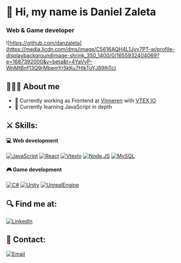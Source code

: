 # 👋 Hi, my name is Daniel Zaleta
### Web & Game developer
![https://github.com/danzaleta](https://media.licdn.com/dms/image/C5616AQH4L1Jvv7PT-w/profile-displaybackgroundimage-shrink_350_1400/0/1655932404069?e=1687392000&v=beta&t=4YaVvP-WnMtBnf13Q9rMbemYr5kKu7HIkToYJ89jhTc)

## 🧑🏻‍💻 About me
- 🔭 Currently working as Frontend at [Vinneren](https://www.vinneren.com.mx) with [VTEX IO](https://developers.vtex.com/vtex-developer-docs/docs/vtex-io-documentation-what-is-vtex-io)
- 🌱 Currently learning JavaScript in depth

<!-- 
- 👯 I’m looking to collaborate on ...
- 🤔 I’m looking for help with ...
- 💬 Ask me about ...

## About me
...

-->

## ⚔️ Skills:
#### 💻 Web development
[![JavaScript](https://img.shields.io/badge/JavaScript-F7DF1E?style=for-the-badge&logo=javascript&logoColor=white&labelColor=101010)]()
[![React](https://img.shields.io/badge/React-149eca?style=for-the-badge&logo=react&logoColor=white&labelColor=101010)]()
[![VtexIo](https://img.shields.io/badge/VTEX_IO-e31c58?style=for-the-badge&logo=vtex&logoColor=white&labelColor=101010)]()
[![Node.JS](https://img.shields.io/badge/Node.JS-339933?style=for-the-badge&logo=node.js&logoColor=white&labelColor=101010)]()
[![MySQL](https://img.shields.io/badge/MySQL-4479A1?style=for-the-badge&logo=mysql&logoColor=white&labelColor=101010)]()
#### 🎮 Game development
[![C#](https://img.shields.io/badge/C_sharp-9058a6?style=for-the-badge&logo=csharp&logoColor=white&labelColor=101010)]()
[![Unity](https://img.shields.io/badge/Unity-009999?style=for-the-badge&logo=unity&logoColor=white&labelColor=101010)]()
[![UnrealEngine](https://img.shields.io/badge/Unreal_Engine-202337?style=for-the-badge&logo=unrealengine&logoColor=white&labelColor=101010)]()

## 🔍 Find me at:

[![LinkedIn](https://img.shields.io/badge/LinkedIn-Daniel_Zaleta-0a66c2?style=for-the-badge&logo=linkedin&logoColor=white&labelColor=101010)](https://www.linkedin.com/in/danzaleta)

## 📩 Contact:

[![Email](https://img.shields.io/badge/zaletadaniel@gmail.com-personal_email-D14836?style=for-the-badge&logo=gmail&logoColor=white&labelColor=101010)](mailto:zaletadaniel@gmail.com)
